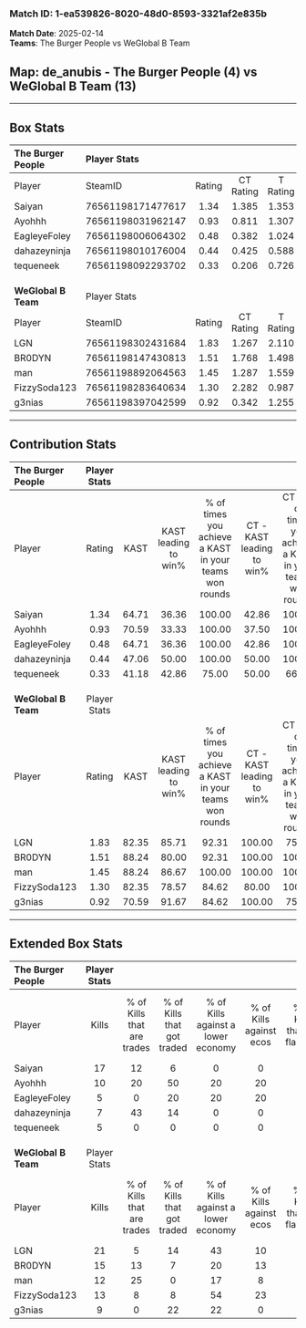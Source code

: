 ### Match ID: 1-ea539826-8020-48d0-8593-3321af2e835b  
**Match Date**: 2025-02-14  
**Teams**: The Burger People vs WeGlobal B Team  

## **Map**: de_anubis - The Burger People (4) vs WeGlobal B Team (13)  
---  

## Box Stats  

| **The Burger People** | Player Stats      |        |           |          |       |       |       |         |        |      |     |
| :- | :- | :-: | :-: | :-: | :-: | :-: | :-: | :-: | :-: | :-: | :-: |
| Player                | SteamID           | Rating | CT Rating | T Rating | KAST  |  ADR  | Kills | Assists | Deaths | K/D  | HS% |
| Saiyan                | 76561198171477617 |  1.34  |   1.385   |  1.353   | 64.71 | 96.9  |  17   |    2    |   12   | 1.42 | 23  |
| Ayohhh                | 76561198031962147 |  0.93  |   0.811   |  1.307   | 70.59 | 73.9  |  10   |    2    |   13   | 0.77 | 40  |
| EagleyeFoley          | 76561198006064302 |  0.48  |   0.382   |  1.024   | 64.71 | 44.1  |   5   |    3    |   15   | 0.33 | 40  |
| dahazeyninja          | 76561198010176004 |  0.44  |   0.425   |  0.588   | 47.06 | 43.4  |   7   |    2    |   15   | 0.47 | 100 |
| tequeneek             | 76561198092293702 |  0.33  |   0.206   |  0.726   | 41.18 | 53.0  |   5   |    2    |   15   | 0.33 | 20  |
|                       |                   |        |           |          |       |       |       |         |        |      |     |
|                       |                   |        |           |          |       |       |       |         |        |      |     |
|                       |                   |        |           |          |       |       |       |         |        |      |     |
| **WeGlobal B Team**   | Player Stats      |        |           |          |       |       |       |         |        |      |     |
| Player                | SteamID           | Rating | CT Rating | T Rating | KAST  |  ADR  | Kills | Assists | Deaths | K/D  | HS% |
| LGN                   | 76561198302431684 |  1.83  |   1.267   |  2.110   | 82.35 | 131.8 |  21   |    4    |   11   | 1.91 | 52  |
| BR0DYN                | 76561198147430813 |  1.51  |   1.768   |  1.498   | 88.24 | 85.5  |  15   |    4    |   8    | 1.88 | 46  |
| man                   | 76561198892064563 |  1.45  |   1.287   |  1.559   | 88.24 | 76.7  |  12   |    7    |   5    | 2.40 | 50  |
| FizzySoda123          | 76561198283640634 |  1.30  |   2.282   |  0.987   | 82.35 | 92.8  |  13   |    5    |   11   | 1.18 | 38  |
| g3nias                | 76561198397042599 |  0.92  |   0.342   |  1.255   | 70.59 | 48.1  |   9   |    3    |   9    | 1.00 | 55  |
---  

## Contribution Stats  

| **The Burger People** | Player Stats |       |                      |                                                        |                           |                                                             |                          |                                                            |
| :- | :-: | :-: | :-: | :-: | :-: | :-: | :-: | :-: |
| Player                |    Rating    | KAST  | KAST leading to win% | % of times you achieve a KAST in your teams won rounds | CT - KAST leading to win% | CT - % of times you achieve a KAST in your teams won rounds | T - KAST leading to win% | T - % of times you achieve a KAST in your teams won rounds |
| Saiyan                |     1.34     | 64.71 |        36.36         |                         100.00                         |           42.86           |                           100.00                            |          25.00           |                           100.00                           |
| Ayohhh                |     0.93     | 70.59 |        33.33         |                         100.00                         |           37.50           |                           100.00                            |          25.00           |                           100.00                           |
| EagleyeFoley          |     0.48     | 64.71 |        36.36         |                         100.00                         |           42.86           |                           100.00                            |          25.00           |                           100.00                           |
| dahazeyninja          |     0.44     | 47.06 |        50.00         |                         100.00                         |           50.00           |                           100.00                            |          50.00           |                           100.00                           |
| tequeneek             |     0.33     | 41.18 |        42.86         |                         75.00                          |           50.00           |                            66.67                            |          33.33           |                           100.00                           |
|                       |              |       |                      |                                                        |                           |                                                             |                          |                                                            |
|                       |              |       |                      |                                                        |                           |                                                             |                          |                                                            |
|                       |              |       |                      |                                                        |                           |                                                             |                          |                                                            |
| **WeGlobal B Team**   | Player Stats |       |                      |                                                        |                           |                                                             |                          |                                                            |
| Player                |    Rating    | KAST  | KAST leading to win% | % of times you achieve a KAST in your teams won rounds | CT - KAST leading to win% | CT - % of times you achieve a KAST in your teams won rounds | T - KAST leading to win% | T - % of times you achieve a KAST in your teams won rounds |
| LGN                   |     1.83     | 82.35 |        85.71         |                         92.31                          |          100.00           |                            75.00                            |          81.82           |                           100.00                           |
| BR0DYN                |     1.51     | 88.24 |        80.00         |                         92.31                          |          100.00           |                           100.00                            |          72.73           |                           88.89                            |
| man                   |     1.45     | 88.24 |        86.67         |                         100.00                         |          100.00           |                           100.00                            |          81.82           |                           100.00                           |
| FizzySoda123          |     1.30     | 82.35 |        78.57         |                         84.62                          |           80.00           |                           100.00                            |          77.78           |                           77.78                            |
| g3nias                |     0.92     | 70.59 |        91.67         |                         84.62                          |          100.00           |                            75.00                            |          88.89           |                           88.89                            |
---  

## Extended Box Stats  

| **The Burger People** | Player Stats |                            |                            |                                    |                         |                              |                                 |        |                             |                                     |                          |                               |                            |
| :- | :-: | :-: | :-: | :-: | :-: | :-: | :-: | :-: | :-: | :-: | :-: | :-: | :-: |
| Player                |    Kills     | % of Kills that are trades | % of Kills that got traded | % of Kills against a lower economy | % of Kills against ecos | % of Kills that are flawless | % of Kills that are close duels | Deaths | % of Deaths that get traded | % of Deaths against a lower economy | % of Deaths against ecos | % of Deaths that are flawless | % of Deaths that are close |
| Saiyan                |      17      |             12             |             6              |                 0                  |            0            |              88              |                0                |   12   |              8              |                  8                  |            8             |              67               |             8              |
| Ayohhh                |      10      |             20             |             50             |                 20                 |           20            |              50              |                0                |   13   |              8              |                  8                  |            8             |              54               |             0              |
| EagleyeFoley          |      5       |             0              |             20             |                 20                 |           20            |              20              |               20                |   15   |             20              |                  7                  |            7             |              73               |             0              |
| dahazeyninja          |      7       |             43             |             14             |                 0                  |            0            |              43              |                0                |   15   |              7              |                  7                  |            7             |              67               |             0              |
| tequeneek             |      5       |             0              |             0              |                 0                  |            0            |              40              |               20                |   15   |              7              |                  7                  |            7             |              40               |             0              |
|                       |              |                            |                            |                                    |                         |                              |                                 |        |                             |                                     |                          |                               |                            |
|                       |              |                            |                            |                                    |                         |                              |                                 |        |                             |                                     |                          |                               |                            |
|                       |              |                            |                            |                                    |                         |                              |                                 |        |                             |                                     |                          |                               |                            |
| **WeGlobal B Team**   | Player Stats |                            |                            |                                    |                         |                              |                                 |        |                             |                                     |                          |                               |                            |
| Player                |    Kills     | % of Kills that are trades | % of Kills that got traded | % of Kills against a lower economy | % of Kills against ecos | % of Kills that are flawless | % of Kills that are close duels | Deaths | % of Deaths that get traded | % of Deaths against a lower economy | % of Deaths against ecos | % of Deaths that are flawless | % of Deaths that are close |
| LGN                   |      21      |             5              |             14             |                 43                 |           10            |              62              |                0                |   11   |              9              |                  9                  |            9             |              36               |             0              |
| BR0DYN                |      15      |             13             |             7              |                 20                 |           13            |              60              |                0                |   8    |             25              |                 13                  |            0             |              63               |             0              |
| man                   |      12      |             25             |             0              |                 17                 |            8            |              42              |                8                |   5    |             20              |                 20                  |            20            |              40               |             0              |
| FizzySoda123          |      13      |             8              |             8              |                 54                 |           23            |              69              |                0                |   11   |             18              |                  0                  |            0             |              73               |             9              |
| g3nias                |      9       |             0              |             22             |                 22                 |            0            |              67              |                0                |   9    |             22              |                 11                  |            11            |              78               |             11             |
